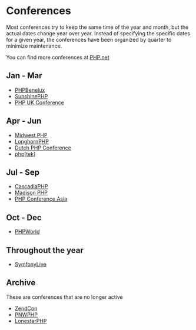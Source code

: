 
# Conferences

Most conferences try to keep the same time of the year and month, but the
actual dates change year over year. Instead of specifying the specific dates
for a given year, the conferences have been organized by quarter to minimize
maintenance.

You can find more conferences at [PHP.net](http://php.net/conferences/index.php)


## Jan - Mar

* [PHPBenelux](https://conference.phpbenelux.eu/)
* [SunshinePHP](http://sunshinephp.com/)
* [PHP UK Conference](https://www.phpconference.co.uk/)


## Apr - Jun

* [Midwest PHP](https://midwestphp.org/)
* [LonghornPHP](https://www.longhornphp.com/)
* [Dutch PHP Conference](https://www.phpconference.nl/)
* [php[tek]](https://tek.phparch.com/)


## Jul - Sep

* [CascadiaPHP](https://cascadiaphp.com/)
* [Madison PHP](http://www.madisonphpconference.com/)
* [PHP Conference Asia](https://2018.phpconf.asia/)


## Oct - Dec

* [PHPWorld](https://world.phparch.com/)


## Throughout the year

* [SymfonyLive](http://live.symfony.com/)


## Archive

These are conferences that are no longer active

* [ZendCon](https://www.zendcon.com/)
* [PNWPHP](http://pnwphp.com)
* [LonestarPHP](http://lonestarphp.com/)

